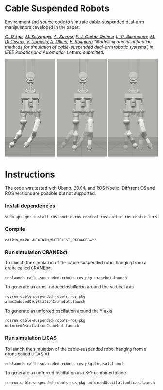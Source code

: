 # Cable Suspended Robots

Environment and source code to simulate cable-suspended dual-arm manipulators developed in the paper:

*[G. D'Ago](), [M. Selvaggio](http://wpage.unina.it/mario.selvaggio/index.html), [A. Suarez](), [F. J. Gañán Onieva](), [L. R. Buonocore](), [M. Di Castro](), [V. Lippiello](http://wpage.unina.it/lippiell/), [A. Ollero](https://grvc.us.es/aollero/home_en.html), [F. Ruggiero](http://www.fabioruggiero.name/web/index.php/en/) "Modelling and identification methods for simulation of cable-suspended dual-arm robotic systems", in IEEE Robotics and Automation Letters, submitted.* 


[![Cable Suspended Robots](gazeboCranebot.png)]()


# Instructions

The code was tested with Ubuntu 20.04, and ROS Noetic. Different OS and ROS versions are possible but not supported.

### Install dependencies

`sudo apt-get install ros-noetic-ros-control ros-noetic-ros-controllers`

### Compile

`catkin_make -DCATKIN_WHITELIST_PACKAGES=""`

### Run simulation CRANEbot

To launch the simulation of the cable-suspended robot hanging from a crane called CRANEbot

`roslaunch cable-suspended-robots-ros-pkg cranebot.launch`

To generate an arms-induced oscillation around the vertical axis

`rosrun cable-suspended-robots-ros-pkg armsInducedOscillationCranebot.launch`

To generate an unforced oscillation around the Y axis

`rosrun cable-suspended-robots-ros-pkg unforcedOscillationCranebot.launch`


### Run simulation LiCAS

To launch the simulation of the cable-suspended robot hanging from a drone called LiCAS A1

`roslaunch cable-suspended-robots-ros-pkg licasa1.launch`

To generate an unforced oscillation in a X-Y combined plane

`rosrun cable-suspended-robots-ros-pkg unforcedOscillationLicas.launch`
